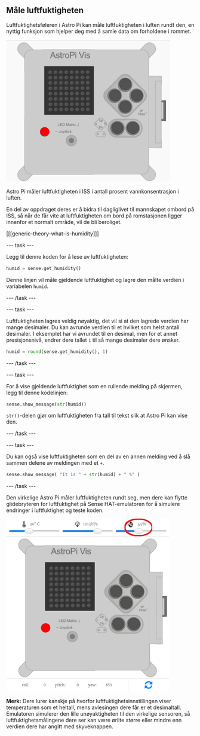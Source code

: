 ## Måle luftfuktigheten

Luftfuktighetsføleren i Astro Pi kan måle luftfuktigheten i luften rundt den, en nyttig funksjon som hjelper deg med å samle data om forholdene i rommet.

![Melding om luftfuktighet](images/degrees-message.gif)

Astro Pi måler luftfuktigheten i ISS i antall prosent vannkonsentrasjon i luften.

En del av oppdraget deres er å bidra til dagliglivet til mannskapet ombord på ISS, så når de får vite at luftfuktigheten om bord på romstasjonen ligger innenfor et normalt område, vil de bli beroliget.

[[[generic-theory-what-is-humidity]]]

--- task ---

Legg til denne koden for å lese av luftfuktigheten:

```python
humid = sense.get_humidity()
```

Denne linjen vil måle gjeldende luftfuktighet og lagre den målte verdien i variabelen `humid`.

--- /task ---

--- task ---

Luftfuktigheten lagres veldig nøyaktig, det vil si at den lagrede verdien har mange desimaler. Du kan avrunde verdien til et hvilket som helst antall desimaler. I eksemplet har vi avrundet til en desimal, men for et annet presisjonsnivå, endrer dere tallet `1` til så mange desimaler dere ønsker.

```python
humid = round(sense.get_humidity(), 1)
```

--- /task ---

--- task ---

For å vise gjeldende luftfuktighet som en rullende melding på skjermen, legg til denne kodelinjen:

```python
sense.show_message(str(humid))
```

`str()`-delen gjør om luftfuktigheten fra tall til tekst slik at Astro Pi kan vise den.

--- /task ---

--- task ---

Du kan også vise luftfuktigheten som en del av en annen melding ved å slå sammen delene av meldingen med et `+`.

```python
sense.show_message( "It is " + str(humid) + " %" )
```

--- /task ---

Den virkelige Astro Pi måler luftfuktigheten rundt seg, men dere kan flytte glidebryteren for luftfuktighet på Sense HAT-emulatoren for å simulere endringer i luftfuktighet og teste koden.

![Luftfuktighet glidebryter](images/humidity-slider.png)

**Merk:** Dere lurer kanskje på hvorfor luftfuktighetsinnstillingen viser temperaturen som et heltall, mens avlesingen dere får er et desimaltall. Emulatoren simulerer den lille unøyaktigheten til den virkelige sensoren, så luftfuktighetsmålingene dere ser kan være ørlite større eller mindre enn verdien dere har angitt med skyveknappen.
